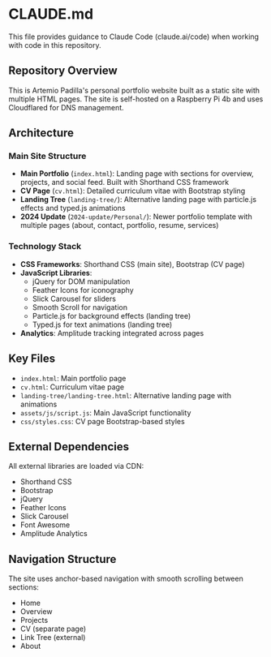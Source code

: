 # CLAUDE.md

This file provides guidance to Claude Code (claude.ai/code) when working with code in this repository.

## Repository Overview

This is Artemio Padilla's personal portfolio website built as a static site with multiple HTML pages. The site is self-hosted on a Raspberry Pi 4b and uses Cloudflared for DNS management.

## Architecture

### Main Site Structure
- **Main Portfolio** (`index.html`): Landing page with sections for overview, projects, and social feed. Built with Shorthand CSS framework
- **CV Page** (`cv.html`): Detailed curriculum vitae with Bootstrap styling
- **Landing Tree** (`landing-tree/`): Alternative landing page with particle.js effects and typed.js animations
- **2024 Update** (`2024-update/Personal/`): Newer portfolio template with multiple pages (about, contact, portfolio, resume, services)

### Technology Stack
- **CSS Frameworks**: Shorthand CSS (main site), Bootstrap (CV page)
- **JavaScript Libraries**:
  - jQuery for DOM manipulation
  - Feather Icons for iconography
  - Slick Carousel for sliders
  - Smooth Scroll for navigation
  - Particle.js for background effects (landing tree)
  - Typed.js for text animations (landing tree)
- **Analytics**: Amplitude tracking integrated across pages

## Key Files

- `index.html`: Main portfolio page
- `cv.html`: Curriculum vitae page
- `landing-tree/landing-tree.html`: Alternative landing page with animations
- `assets/js/script.js`: Main JavaScript functionality
- `css/styles.css`: CV page Bootstrap-based styles

## External Dependencies

All external libraries are loaded via CDN:
- Shorthand CSS
- Bootstrap
- jQuery
- Feather Icons
- Slick Carousel
- Font Awesome
- Amplitude Analytics

## Navigation Structure

The site uses anchor-based navigation with smooth scrolling between sections:
- Home
- Overview
- Projects
- CV (separate page)
- Link Tree (external)
- About